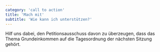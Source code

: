 ```yaml
---
category: 'call to action'
title: 'Mach mit'
subtitle: 'Wie kann ich unterstützen?'
---
```


Hilf uns dabei, den Petitionsausschuss davon zu überzeugen, dass das Thema Grundeinkommen auf die Tagesordnung der nächsten Sitzung gehört.
